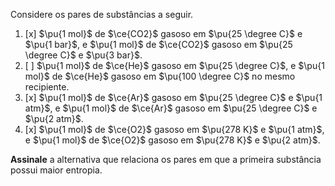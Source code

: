 Considere os pares de substâncias a seguir.

1. [x] $\pu{1 mol}$ de $\ce{CO2}$ gasoso em $\pu{25 \degree C}$ e $\pu{1 bar}$, e $\pu{1 mol}$ de $\ce{CO2}$ gasoso em $\pu{25 \degree C}$ e $\pu{3 bar}$.
2. [ ] $\pu{1 mol}$ de $\ce{He}$ gasoso em $\pu{25 \degree C}$, e $\pu{1 mol}$ de $\ce{He}$ gasoso em $\pu{100 \degree C}$ no mesmo recipiente.
3. [x] $\pu{1 mol}$ de $\ce{Ar}$ gasoso em $\pu{25 \degree C}$ e $\pu{1 atm}$, e $\pu{1 mol}$ de $\ce{Ar}$ gasoso em $\pu{25 \degree C}$ e $\pu{2 atm}$.
4. [x] $\pu{1 mol}$ de $\ce{O2}$ gasoso em $\pu{278 K}$ e $\pu{1 atm}$, e $\pu{1 mol}$ de $\ce{O2}$ gasoso em $\pu{278 K}$ e $\pu{2 atm}$.

**Assinale** a alternativa que relaciona os pares em que a primeira substância possui maior entropia.
